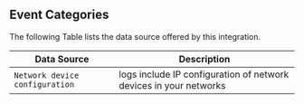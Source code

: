 
## Event Categories


The following Table lists the data source offered by this integration.

| Data Source | Description                          |
| ----------- | ------------------------------------ |
| `Network device configuration` | logs include IP configuration of network devices in your networks |









